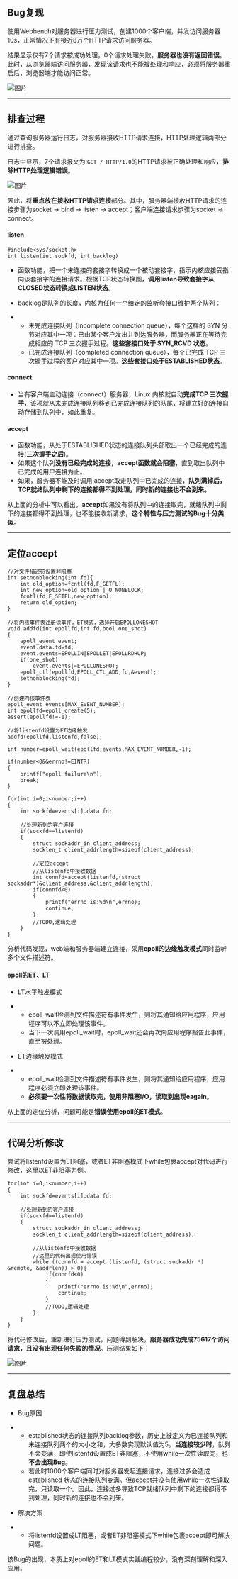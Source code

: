 ## Bug复现

使用Webbench对服务器进行压力测试，创建1000个客户端，并发访问服务器10s，正常情况下有接近8万个HTTP请求访问服务器。

结果显示仅有7个请求被成功处理，0个请求处理失败，**服务器也没有返回错误**。此时，从浏览器端访问服务器，发现该请求也不能被处理和响应，必须将服务器重启后，浏览器端才能访问正常。

![图片](markdown-image/一次压力测试Bug排查-epoll使用避坑指南.assets/640.jpeg)

------

## 排查过程

通过查询服务器运行日志，对服务器接收HTTP请求连接，HTTP处理逻辑两部分进行排查。

日志中显示，7个请求报文为:`GET / HTTP/1.0`的HTTP请求被正确处理和响应，**排除HTTP处理逻辑错误**。

![图片](markdown-image/一次压力测试Bug排查-epoll使用避坑指南.assets/640-16799861335671.jpeg)

因此，将**重点放在接收HTTP请求连接**部分。其中，服务器端接收HTTP请求的连接步骤为socket -> bind -> listen -> accept；客户端连接请求步骤为socket -> connect。

#### listen

```
#include<sys/socket.h>
int listen(int sockfd, int backlog)
```

- 函数功能，把一个未连接的套接字转换成一个被动套接字，指示内核应接受指向该套接字的连接请求。根据TCP状态转换图，**调用listen导致套接字从CLOSED状态转换成LISTEN状态**。

- backlog是队列的长度，内核为任何一个给定的监听套接口维护两个队列：

- - 未完成连接队列（incomplete connection queue），每个这样的 SYN 分节对应其中一项：已由某个客户发出并到达服务器，而服务器正在等待完成相应的 TCP 三次握手过程。**这些套接口处于 SYN_RCVD 状态**。
  - 已完成连接队列（completed connection queue），每个已完成 TCP 三次握手过程的客户对应其中一项。**这些套接口处于ESTABLISHED状态**。

#### connect

- 当有客户端主动连接（connect）服务器，Linux 内核就自动**完成TCP 三次握手**，该项就从未完成连接队列移到已完成连接队列的队尾，将建立好的连接自动存储到队列中，如此重复。

#### accept

- 函数功能，从处于ESTABLISHED状态的连接队列头部取出一个已经完成的连接(**三次握手之后**)。
- 如果这个队列**没有已经完成的连接，accept函数就会阻塞**，直到取出队列中已完成的用户连接为止。
- 如果，服务器不能及时调用 accept取走队列中已完成的连接，**队列满掉后，TCP就绪队列中剩下的连接都得不到处理，同时新的连接也不会到来。**

从上面的分析中可以看出，**accept**如果没有将队列中的连接取完，就绪队列中剩下的连接都得不到处理，也不能接收新请求，**这个特性与压力测试的Bug十分类似**。

------

## 定位accept

```
//对文件描述符设置非阻塞
int setnonblocking(int fd){
    int old_option=fcntl(fd,F_GETFL);
    int new_option=old_option | O_NONBLOCK;
    fcntl(fd,F_SETFL,new_option);
    return old_option;
}

//将内核事件表注册读事件，ET模式，选择开启EPOLLONESHOT
void addfd(int epollfd,int fd,bool one_shot)
{
    epoll_event event;
    event.data.fd=fd;
    event.events=EPOLLIN|EPOLLET|EPOLLRDHUP;
    if(one_shot)
        event.events|=EPOLLONESHOT;
    epoll_ctl(epollfd,EPOLL_CTL_ADD,fd,&event);
    setnonblocking(fd);
}

//创建内核事件表
epoll_event events[MAX_EVENT_NUMBER];
int epollfd=epoll_create(5);
assert(epollfd!=-1);

//将listenfd设置为ET边缘触发
addfd(epollfd,listenfd,false);

int number=epoll_wait(epollfd,events,MAX_EVENT_NUMBER,-1);

if(number<0&&errno!=EINTR)
{
    printf("epoll failure\n");
    break;
}

for(int i=0;i<number;i++)
{
    int sockfd=events[i].data.fd;

    //处理新到的客户连接
    if(sockfd==listenfd)
    {
        struct sockaddr_in client_address;
        socklen_t client_addrlength=sizeof(client_address);

        //定位accept
        //从listenfd中接收数据
        int connfd=accept(listenfd,(struct sockaddr*)&client_address,&client_addrlength);
        if(connfd<0)
        {
            printf("errno is:%d\n",errno);
            continue;
        }
        //TODO,逻辑处理
    }
}
```

分析代码发现，web端和服务器端建立连接，采用**epoll的边缘触发模式**同时监听多个文件描述符。

#### epoll的ET、LT

- LT水平触发模式

- - epoll_wait检测到文件描述符有事件发生，则将其通知给应用程序，应用程序可以不立即处理该事件。
  - 当下一次调用epoll_wait时，epoll_wait还会再次向应用程序报告此事件，直至被处理。

- ET边缘触发模式

- - epoll_wait检测到文件描述符有事件发生，则将其通知给应用程序，应用程序必须立即处理该事件。
  - **必须要一次性将数据读取完，使用非阻塞I/O，读取到出现eagain**。

从上面的定位分析，问题可能是**错误使用epoll的ET模式**。

------

## 代码分析修改

尝试将listenfd设置为LT阻塞，或者ET非阻塞模式下while包裹accept对代码进行修改，这里以ET非阻塞为例。

```
for(int i=0;i<number;i++)
{
    int sockfd=events[i].data.fd;

    //处理新到的客户连接
    if(sockfd==listenfd)
    {
        struct sockaddr_in client_address;
        socklen_t client_addrlength=sizeof(client_address);

        //从listenfd中接收数据
        //这里的代码出现使用错误
        while ((connfd = accept (listenfd, (struct sockaddr *) &remote, &addrlen)) > 0){
            if(connfd<0)
            {
                printf("errno is:%d\n",errno);
                continue;
            }
            //TODO,逻辑处理
        }
    }
}
```

将代码修改后，重新进行压力测试，问题得到解决，**服务器成功完成75617个访问请求，且没有出现任何失败的情况**。压测结果如下：

![图片](markdown-image/一次压力测试Bug排查-epoll使用避坑指南.assets/640-16799861335682.jpeg)

------

## 复盘总结

- Bug原因

- - established状态的连接队列backlog参数，历史上被定义为已连接队列和未连接队列两个的大小之和，大多数实现默认值为5。**当连接较少时**，队列不会变满，即使listenfd设置成ET非阻塞，不使用while一次性读取完，也**不会出现Bug**。
  - 若此时1000个客户端同时对服务器发起连接请求，连接过多会造成established 状态的连接队列变满。但accept并没有使用while一次性读取完，只读取一个。因此，连接过多导致TCP就绪队列中剩下的连接都得不到处理，同时新的连接也不会到来。

- 解决方案

- - 将listenfd设置成LT阻塞，或者ET非阻塞模式下while包裹accept即可解决问题。

该Bug的出现，本质上对epoll的ET和LT模式实践编程较少，没有深刻理解和深入应用。